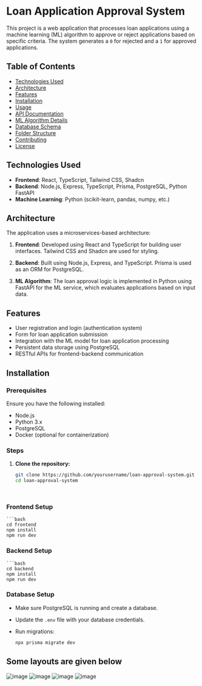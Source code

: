 # Loan Application Approval System

This project is a web application that processes loan applications using a machine learning (ML) algorithm to approve or reject applications based on specific criteria. The system generates a `0` for rejected and a `1` for approved applications.

## Table of Contents
- [Technologies Used](#technologies-used)
- [Architecture](#architecture)
- [Features](#features)
- [Installation](#installation)
- [Usage](#usage)
- [API Documentation](#api-documentation)
- [ML Algorithm Details](#ml-algorithm-details)
- [Database Schema](#database-schema)
- [Folder Structure](#folder-structure)
- [Contributing](#contributing)
- [License](#license)

## Technologies Used

- **Frontend**: React, TypeScript, Tailwind CSS, Shadcn
- **Backend**: Node.js, Express, TypeScript, Prisma, PostgreSQL, Python FastAPI
- **Machine Learning**: Python (scikit-learn, pandas, numpy, etc.)

## Architecture

The application uses a microservices-based architecture:

1. **Frontend**: Developed using React and TypeScript for building user interfaces. Tailwind CSS and Shadcn are used for styling.

3. **Backend**: Built using Node.js, Express, and TypeScript. Prisma is used as an ORM for PostgreSQL.

4. **ML Algorithm**: The loan approval logic is implemented in Python using FastAPI for the ML service, which evaluates applications based on input data.

## Features

- User registration and login (authentication system)
- Form for loan application submission
- Integration with the ML model for loan application processing
- Persistent data storage using PostgreSQL
- RESTful APIs for frontend-backend communication

## Installation

### Prerequisites

Ensure you have the following installed:
- Node.js
- Python 3.x
- PostgreSQL
- Docker (optional for containerization)

### Steps

1. **Clone the repository:**
   ```bash
   git clone https://github.com/yourusername/loan-approval-system.git
   cd loan-approval-system




### Frontend Setup

    ```bash 
    cd frontend
    npm install
    npm run dev
    

### Backend Setup

    ```bash
    cd backend
    npm install
    npm run dev
    
    

### Database Setup

*   Make sure PostgreSQL is running and create a database.
*   Update the `.env` file with your database credentials.
*   Run migrations:

    ```bash 
    npx prisma migrate dev


   ## Some layouts are given below
![image](https://github.com/user-attachments/assets/39a59778-604f-45b5-a3c2-30d7fd228147)
![image](https://github.com/user-attachments/assets/f91868a9-778a-4f53-ab36-d919bea81329)
![image](https://github.com/user-attachments/assets/38d3a3bd-c832-4452-b2c7-e84abec38dea)
![image](https://github.com/user-attachments/assets/420642b8-7e62-4ef6-9ac6-9e5826a51cc0)


    

